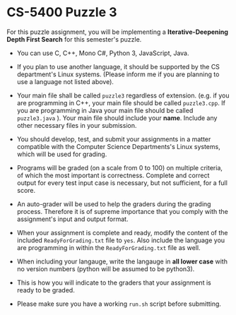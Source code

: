 # CS-5400 Puzzle 3

For this puzzle assignment, you will be implementing a **Iterative-Deepening Depth First Search** for this semester's puzzle.

- You can use C, C++, Mono C#, Python 3, JavaScript, Java.
- If you plan to use another language, it should be supported by the CS department's Linux systems. (Please inform me if you are planning to use a language not listed above).

- Your main file shall be called `puzzle3` regardless of extension. (e.g. if you are programming in C++, your main file should be called `puzzle3.cpp`. If you are programming in Java your main file should be called `puzzle3.java` ).  Your main file should include your **name**. Include any other necessary files in your submission.

- You should develop, test, and submit your assignments in a matter compatible with the Computer Science Departments's Linux systems, which will be used for grading.

- Programs will be graded (on a scale from 0 to 100) on multiple criteria, of which the most important is correctness. Complete and correct output for every test input case is necessary, but not sufficient, for a full score.
- An auto-grader will be used to help the graders during the grading process. Therefore it is of supreme importance that you comply with the assignment's input and output format.

- When your assignment is complete and ready, modify the content of the included `ReadyForGrading.txt` file to `yes`. Also include the language you are programming in within the `ReadyForGrading.txt` file as well.
- When including your langauge, write the langauge in **all lower case** with no version numbers (python will be assumed to be python3).
- This is how you will indicate to the graders that your assignment is ready to be graded.

- Please make sure you have a working `run.sh` script before submitting.


